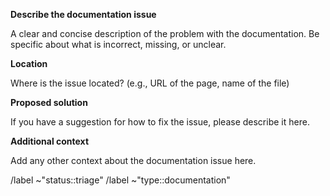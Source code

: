 <!-- Make sure to add [DOC] before your issue title for automatic labeling -->

**Describe the documentation issue**

A clear and concise description of the problem with the documentation. Be specific about what is incorrect, missing, or unclear.

**Location**

Where is the issue located? (e.g., URL of the page, name of the file)

**Proposed solution**

If you have a suggestion for how to fix the issue, please describe it here.

**Additional context**

Add any other context about the documentation issue here.

/label ~"status::triage"
/label ~"type::documentation"
